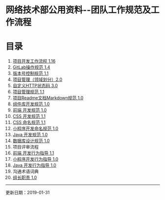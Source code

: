 # 网络技术部公用资料--团队工作规范及工作流程

# 目录
1. [项目开发工作流程 1.16](http://git.allhome.com.cn/NetWorksDatas/Public/standard/blob/master/%E9%A1%B9%E7%9B%AE%E5%BC%80%E5%8F%91%E5%B7%A5%E4%BD%9C%E6%B5%81%E7%A8%8B%201.16.pdf)
2. [GitLab操作规范 1.4](https://git.allhome.com.cn/NetWorksDatas/Public/standard/blob/master/%E5%8D%83%E5%AE%B6%E7%BD%91%E7%BB%9CGitlab%E6%93%8D%E4%BD%9C%E8%A7%84%E8%8C%83%E5%92%8C%E5%B7%A5%E4%BD%9C%E6%B5%81.md)
3. [版本号控制规范 1.1](http://git.allhome.com.cn/NetWorksDatas/Public/standard/blob/master/%E7%89%88%E6%9C%AC%E5%8F%B7%E6%8E%A7%E5%88%B6%E8%A7%84%E8%8C%83%201.1.md)
4. [项目管理（领域划分）2.0](https://git.allhome.com.cn/NetWorksDatas/Public/standard/blob/master/%E9%A1%B9%E7%9B%AE%E7%AE%A1%E7%90%862.0.md)
5. [自定义HTTP状态码 3.0](https://git.allhome.com.cn/NetWorksDatas/Public/standard/blob/master/%E8%87%AA%E5%AE%9A%E4%B9%89HTTP%E7%8A%B6%E6%80%81%E7%A0%813.0.md)
6. [项目管理规范 1.1](http://git.allhome.com.cn/NetWorksDatas/Public/standard/blob/master/%E9%A1%B9%E7%9B%AE%E7%AE%A1%E7%90%86%E8%A7%84%E8%8C%83%201.1.md)
7. [项目Readme文档Markdown规范 1.0](http://git.allhome.com.cn/NetWorksDatas/Public/standard/blob/master/Readme%E6%96%87%E6%A1%A3Markdown%E8%A7%84%E8%8C%83%201.0.md)
8. [组件库开发规范 1.0](http://git.allhome.com.cn/NetWorksDatas/Public/standard/blob/master/%E7%BB%84%E4%BB%B6%E5%BA%93%E5%BC%80%E5%8F%91%E8%A7%84%E8%8C%83%201.0.md)
9. [前端 开发规范 1.0](http://git.allhome.com.cn/NetWorksDatas/Public/standard/blob/master/%E5%89%8D%E7%AB%AF%20%E5%BC%80%E5%8F%91%E8%A7%84%E8%8C%83%201.0.md)
10. [CSS 开发规范 1.1](http://git.allhome.com.cn/NetWorksDatas/Public/standard/blob/master/css%E5%BC%80%E5%8F%91%E8%A7%84%E8%8C%83%201.1.md)
11. [CSS 命名规范 1.1](http://git.allhome.com.cn/NetWorksDatas/Public/standard/blob/master/css%E5%91%BD%E5%90%8D%E8%A7%84%E8%8C%83%201.1.md)
12. [小程序开发命名规范 1.0](http://git.allhome.com.cn/NetWorksDatas/Public/standard/blob/master/%E5%B0%8F%E7%A8%8B%E5%BA%8F%E5%BC%80%E5%8F%91%E5%91%BD%E5%90%8D%E8%A7%84%E8%8C%83%201.0.md)
13. [Java 开发规范 1.0](http://git.allhome.com.cn/NetWorksDatas/Public/standard/blob/master/Java%20%E5%BC%80%E5%8F%91%E8%A7%84%E8%8C%83%201.0.md)
14. [数据库设计规范 1.0](http://git.allhome.com.cn/NetWorksDatas/Public/standard/blob/master/%E6%95%B0%E6%8D%AE%E5%BA%93%E8%A7%84%E8%8C%83%201.0.md)
15. 项目评审流程
16. [前端 开发行为指导 1.1](http://git.allhome.com.cn/NetWorksDatas/Public/standard/blob/master/%E5%89%8D%E7%AB%AF%20%E5%BC%80%E5%8F%91%E8%A1%8C%E4%B8%BA%E6%8C%87%E5%AF%BC%201.1.md)
17. [小程序开发行为指导 1.0](http://git.allhome.com.cn/NetWorksDatas/Public/standard/blob/master/%E5%B0%8F%E7%A8%8B%E5%BA%8F%E5%BC%80%E5%8F%91%E8%A1%8C%E4%B8%BA%E6%8C%87%E5%AF%BC%201.0.md)
18. [Java 开发行为指导 1.0](http://git.allhome.com.cn/NetWorksDatas/Public/standard/blob/master/Java%20%E5%BC%80%E5%8F%91%E8%A1%8C%E4%B8%BA%E6%8C%87%E5%AF%BC%201.0.md)
19. 沟通术语词典
20. [组长职责 1.0](http://git.allhome.com.cn/NetWorksDatas/Public/standard/blob/master/%E7%BB%84%E9%95%BF%E8%81%8C%E8%B4%A3%201.0.md)

---

更新日期：2019-01-31
